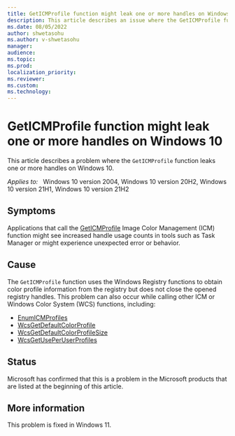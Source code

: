 ```yaml
---
title: GetICMProfile function might leak one or more handles on Windows 10
description: This article describes an issue where the GetICMProfile function doesn't close one or more registry handles on Windows 10
ms.date: 08/05/2022
author: shwetasohu
ms.author: v-shwetasohu
manager: 
audience: 
ms.topic: 
ms.prod: 
localization_priority: 
ms.reviewer: 
ms.custom: 
ms.technology: 
---
```

# GetICMProfile function might leak one or more handles on Windows 10

This article describes a problem where the `GetICMProfile` function leaks one or more handles on Windows 10.

_Applies to:_ &nbsp; Windows 10 version 2004, Windows 10 version 20H2, Windows 10 version 21H1, Windows 10 version 21H2

## Symptoms

Applications that call the [GetICMProfile](https://docs.microsoft.com/en-us/previous-versions/ms536585(v=vs.85)) Image Color Management (ICM) function might see increased handle usage counts in tools such as Task Manager or might experience unexpected error or behavior.

## Cause

The `GetICMProfile` function uses the Windows Registry functions to obtain color profile information from the registry but does not close the opened registry handles. This problem can also occur while calling other ICM or Windows Color System (WCS) functions, including:
- [EnumICMProfiles](https://docs.microsoft.com/en-us/previous-versions/ms536595(v=vs.85))
- [WcsGetDefaultColorProfile](https://docs.microsoft.com/en-us/previous-versions/ms536874(v=vs.85))
- [WcsGetDefaultColorProfileSize](https://docs.microsoft.com/en-us/previous-versions/ms536875(v=vs.85))
- [WcsGetUsePerUserProfiles](https://docs.microsoft.com/en-us/previous-versions/ms536877(v=vs.85))

## Status

Microsoft has confirmed that this is a problem in the Microsoft products that are listed at the beginning of this article.

## More information

This problem is fixed in Windows 11.